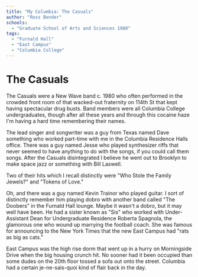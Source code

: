 ```yaml
---
title: "My Columbia: The Casuals"
author: "Ross Bender"
schools:
  - "Graduate School of Arts and Sciences 1980"
tags:
  - "Furnald Hall"
  - "East Campus"
  - "Columbia College"
---
```


# The Casuals

The Casuals were a New Wave band c. 1980 who often performed in the crowded front room of that wacked-out fraternity on 114th St that kept having spectacular drug busts. Band members were all Columbia College undergraduates, though after all these years and through this cocaine haze I'm having a hard time remembering their names.

The lead singer and songwriter was a guy from Texas named Dave something who worked part-time with me in the Columbia Residence Halls office. There was a guy named Jesse who played synthesizer riffs that never seemed to have anything to do with the songs, if you could call them songs. After the Casuals disintegrated I believe he went out to Brooklyn to make space jazz or something with Bill Laswell.

Two of their hits which I recall distinctly were "Who Stole the Family Jewels?" and "Tokens of Love."

Oh, and there was a guy named Kevin Trainor who played guitar. I sort of distinctly remember him playing dobro with another band called "The Doobers" in the Furnald Hall lounge. Maybe it wasn't a dobro, but it may well have been. He had a sister known as "Sis" who worked with Under-Assistant Dean for Undergraduate Residence Roberta Spagnola, the glamorous one who wound up marrying the football coach. She was famous for announcing to the New York Times that the new East Campus had "rats as big as cats."

East Campus was the high rise dorm that went up in a hurry on Morningside Drive when the big housing crunch hit. No sooner had it been occupied than some dudes on the 20th floor tossed a sofa out onto the street. Columbia had a certain je-ne-sais-quoi kind of flair back in the day.
